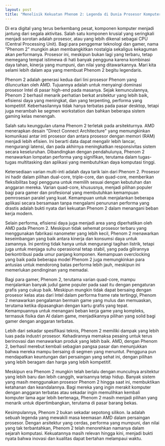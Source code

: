 ```yaml
---
layout: post
title: "Menelisik Kekuatan Phenom 2: Legenda di Dunia Prosesor Komputer"
---
```


Di era digital yang terus berkembang pesat, komponen komputer menjadi jantung dari segala aktivitas. Salah satu komponen krusial yang seringkali menjadi sorotan adalah prosesor, atau yang lebih dikenal sebagai CPU (Central Processing Unit). Bagi para penggemar teknologi dan gamer, nama "Phenom 2" mungkin akan membangkitkan nostalgia sekaligus kekaguman akan performanya. Prosesor ini, meskipun bukan lagi yang terbaru, tetap memegang tempat istimewa di hati banyak pengguna karena kombinasi daya tahan, kinerja yang mumpuni, dan nilai yang ditawarkannya. Mari kita selami lebih dalam apa yang membuat Phenom 2 begitu legendaris.

Phenom 2 adalah generasi kedua dari lini prosesor Phenom yang diluncurkan oleh AMD. Tujuannya adalah untuk menyaingi dominasi prosesor Intel di pasar high-end pada masanya. Sejak kemunculannya, Phenom 2 berhasil menarik perhatian berkat arsitektur yang lebih baik, efisiensi daya yang meningkat, dan yang terpenting, performa yang kompetitif. Keberhasilannya tidak hanya terbatas pada pasar desktop, tetapi juga merambah ke segmen workstation dan bahkan beberapa sistem gaming kelas menengah.

Salah satu keunggulan utama Phenom 2 terletak pada arsitekturnya. AMD menerapkan desain "Direct Connect Architecture" yang memungkinkan komunikasi antar inti prosesor dan antara prosesor dengan memori (RAM) menjadi lebih efisien. Ini berarti data dapat mengalir lebih lancar, mengurangi latensi, dan pada akhirnya meningkatkan responsivitas sistem secara keseluruhan. Dibandingkan dengan pendahulunya, Phenom 2 menawarkan lompatan performa yang signifikan, terutama dalam tugas-tugas multitasking dan aplikasi yang membutuhkan daya komputasi tinggi.

Ketersediaan varian multi-inti adalah daya tarik lain dari Phenom 2. Prosesor ini hadir dalam pilihan dual-core, triple-core, dan quad-core, memberikan fleksibilitas bagi pengguna untuk memilih sesuai dengan kebutuhan dan anggaran mereka. Varian quad-core, khususnya, menjadi pilihan populer bagi para gamer dan profesional yang membutuhkan kemampuan pemrosesan paralel yang kuat. Kemampuan untuk menjalankan beberapa aplikasi secara bersamaan tanpa mengalami penurunan performa yang drastis adalah bukti nyata dari kekuatan Phenom 2 dalam menangani beban kerja modern.

Selain performa, efisiensi daya juga menjadi area yang diperhatikan oleh AMD pada Phenom 2. Meskipun tidak sehemat prosesor terbaru yang menggunakan fabrikasi nanometer yang lebih kecil, Phenom 2 menawarkan keseimbangan yang baik antara kinerja dan konsumsi daya untuk zamannya. Ini penting tidak hanya untuk mengurangi tagihan listrik, tetapi juga untuk menjaga suhu operasional tetap stabil, yang pada gilirannya berkontribusi pada umur panjang komponen. Kemampuan overclocking yang baik pada beberapa model Phenom 2 juga memungkinkan para antusias untuk mendorong batas performa lebih jauh, meskipun ini memerlukan pendinginan yang memadai.

Bagi para gamer, Phenom 2, terutama varian quad-core, mampu menjalankan banyak judul game populer pada saat itu dengan pengaturan grafis yang cukup baik. Meskipun mungkin tidak dapat bersaing dengan prosesor kelas atas dari Intel dalam performa frame rate tertinggi, Phenom 2 menawarkan pengalaman bermain game yang mulus dan memuaskan, terutama ketika dipasangkan dengan kartu grafis yang tepat. Kemampuannya untuk menangani beban kerja game yang kompleks, termasuk fisika dan AI dalam game, menjadikannya pilihan yang solid bagi gamer dengan anggaran terbatas.

Lebih dari sekadar spesifikasi teknis, Phenom 2 memiliki dampak yang lebih luas pada industri prosesor. Kehadirannya memaksa pesaing untuk terus berinovasi dan menawarkan produk yang lebih baik. AMD, dengan Phenom 2, berhasil merebut kembali sebagian pangsa pasar dan menunjukkan bahwa mereka mampu bersaing di segmen yang menuntut. Pengguna pun mendapatkan keuntungan dari persaingan yang sehat ini, dengan pilihan yang lebih beragam dan harga yang lebih kompetitif.

Meskipun era Phenom 2 mungkin telah berlalu dengan munculnya arsitektur yang lebih baru dan lebih canggih, warisannya tetap hidup. Banyak sistem yang masih menggunakan prosesor Phenom 2 hingga saat ini, membuktikan ketahanan dan keandalannya. Bagi mereka yang ingin merakit komputer dengan anggaran terbatas atau sekadar ingin memulihkan kembali komputer lama agar lebih bertenaga, Phenom 2 masih menjadi pilihan yang menarik untuk dipertimbangkan, terutama di pasar barang bekas.

Kesimpulannya, Phenom 2 bukan sekadar sepotong silikon. Ia adalah sebuah legenda yang mewakili masa keemasan AMD dalam persaingan prosesor. Dengan arsitektur yang cerdas, performa yang mumpuni, dan nilai yang tak terbantahkan, Phenom 2 telah menorehkan namanya dalam sejarah komputasi. Kekuatannya masih relevan hingga kini, menjadi bukti nyata bahwa inovasi dan kualitas dapat bertahan melampaui waktu.
